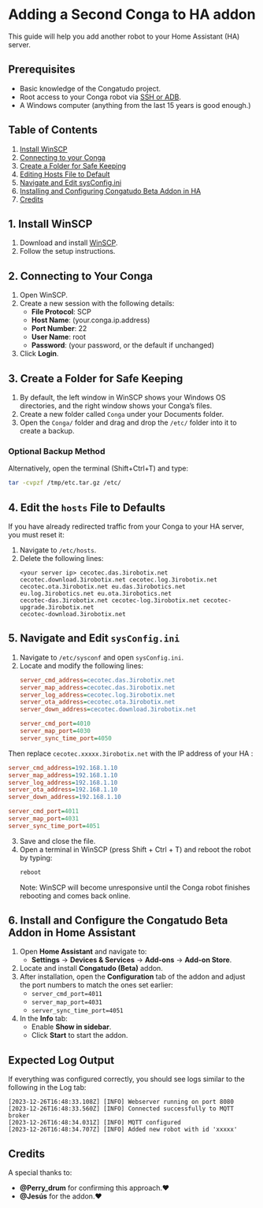 # Adding a Second Conga to HA addon

This guide will help you add another robot to your Home Assistant (HA) server.

## **Prerequisites**
- Basic knowledge of the Congatudo project.
- Root access to your Conga robot via [SSH or ADB](https://github.com/congatudo/Congatudo/tree/master#get-root-access-in-your-conga).
- A Windows computer (anything from the last 15 years is good enough.)

## Table of Contents

1. [Install WinSCP](#1-install-winscp)
2. [Connecting to your Conga](#2-connecting-to-your-conga)
3. [Create a Folder for Safe Keeping](#3-create-a-folder-for-safe-keeping)
4. [Editing Hosts File to Default](#4-edit-the-hosts-file-to-default)
5. [Navigate and Edit sysConfig.ini](#5-navigate-and-edit-sysconfigini)
6. [Installing and Configuring Congatudo Beta Addon in HA](#6-install-and-configure-the-congatudo-beta-addon-in-home-assistant)
7. [Credits](#credits)



## **1. Install WinSCP**
1. Download and install [WinSCP](https://winscp.net/).
2. Follow the setup instructions.

## **2. Connecting to Your Conga**
1. Open WinSCP.
2. Create a new session with the following details:
   - **File Protocol**: SCP
   - **Host Name**: (your.conga.ip.address)
   - **Port Number**: 22
   - **User Name**: root
   - **Password**: (your password, or the default if unchanged)
3. Click **Login**.

## **3. Create a Folder for Safe Keeping**
1. By default, the left window in WinSCP shows your Windows OS directories, and the right window shows your Conga’s files.
2. Create a new folder called `Conga` under your Documents folder.
3. Open the `Conga/` folder and drag and drop the `/etc/` folder into it to create a backup.

### **Optional Backup Method**
Alternatively, open the terminal (Shift+Ctrl+T) and type:
```bash
tar -cvpzf /tmp/etc.tar.gz /etc/
```
## **4. Edit the `hosts` File to Defaults**
If you have already redirected traffic from your Conga to your HA server, you must reset it:

1. Navigate to `/etc/hosts`.
2. Delete the following lines:
   ```plaintext
   <your server ip> cecotec.das.3irobotix.net cecotec.download.3irobotix.net cecotec.log.3irobotix.net
   cecotec.ota.3irobotix.net eu.das.3irobotics.net eu.log.3irobotics.net eu.ota.3irobotics.net
   cecotec-das.3irobotix.net cecotec-log.3irobotix.net cecotec-upgrade.3irobotix.net
   cecotec-download.3irobotix.net
   ```
   
## **5. Navigate and Edit `sysConfig.ini`**

1. Navigate to `/etc/sysconf` and open `sysConfig.ini`.
2. Locate and modify the following lines:
   ```ini
   server_cmd_address=cecotec.das.3irobotix.net
   server_map_address=cecotec.das.3irobotix.net
   server_log_address=cecotec.log.3irobotix.net
   server_ota_address=cecotec.ota.3irobotix.net
   server_down_address=cecotec.download.3irobotix.net

   server_cmd_port=4010
   server_map_port=4030
   server_sync_time_port=4050
   ```
Then replace `cecotec.xxxxx.3irobotix.net` with the IP address of your HA :
   ```ini
   server_cmd_address=192.168.1.10
   server_map_address=192.168.1.10
   server_log_address=192.168.1.10
   server_ota_address=192.168.1.10
   server_down_address=192.168.1.10

   server_cmd_port=4011
   server_map_port=4031
   server_sync_time_port=4051
   ```
3. Save and close the file.
4. Open a terminal in WinSCP (press Shift + Ctrl + T) and reboot the robot by typing:
   ```bash
   reboot
   ```
   Note: WinSCP will become unresponsive until the Conga robot finishes rebooting and comes back online.

## **6. Install and Configure the Congatudo Beta Addon in Home Assistant**

1. Open **Home Assistant** and navigate to:
   - **Settings** → **Devices & Services** → **Add-ons** → **Add-on Store**.
2. Locate and install **Congatudo (Beta)** addon.
3. After installation, open the **Configuration** tab of the addon and adjust the port numbers to match the ones set earlier:
   - `server_cmd_port=4011`
   - `server_map_port=4031`
   - `server_sync_time_port=4051`
4. In the **Info** tab:
   - Enable **Show in sidebar**.
   - Click **Start** to start the addon.

## Expected Log Output
If everything was configured correctly, you should see logs similar to the following in the Log tab:
```pgsql
[2023-12-26T16:48:33.108Z] [INFO] Webserver running on port 8080
[2023-12-26T16:48:33.560Z] [INFO] Connected successfully to MQTT broker
[2023-12-26T16:48:34.031Z] [INFO] MQTT configured
[2023-12-26T16:48:34.707Z] [INFO] Added new robot with id 'xxxxx'
```




## Credits

A special thanks to:

- **@Perry_drum** for confirming this approach.❤️
- **@Jesús** for the addon.❤️


